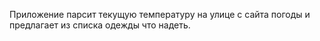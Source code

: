 Приложение парсит текущую температуру на улице с сайта погоды и предлагает из списка одежды что надеть.
